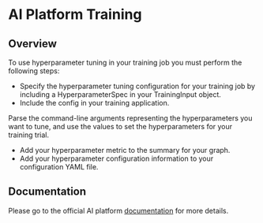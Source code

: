 # AI Platform Training

## Overview

To use hyperparameter tuning in your training job you must perform the following steps:

 - Specify the hyperparameter tuning configuration for your training job by
   including a HyperparameterSpec in your TrainingInput object.
 - Include the config in your training application.

Parse the command-line arguments representing the hyperparameters you want to
tune, and use the values to set the hyperparameters for your training trial.

 - Add your hyperparameter metric to the summary for your graph.
 - Add your hyperparameter configuration information to your configuration YAML file.

## Documentation

Please go to the official AI platform [documentation]((https://cloud.google.com/ml-engine/docs/tensorflow/using-hyperparameter-tuning)) for more details.